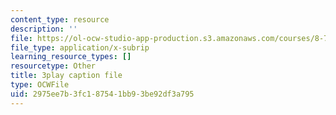 ```yaml
---
content_type: resource
description: ''
file: https://ol-ocw-studio-app-production.s3.amazonaws.com/courses/8-701-introduction-to-nuclear-and-particle-physics-fall-2020/2975ee7b3fc187541bb93be92df3a795_6xzjJ5ncGxY.srt
file_type: application/x-subrip
learning_resource_types: []
resourcetype: Other
title: 3play caption file
type: OCWFile
uid: 2975ee7b-3fc1-8754-1bb9-3be92df3a795
---
```

